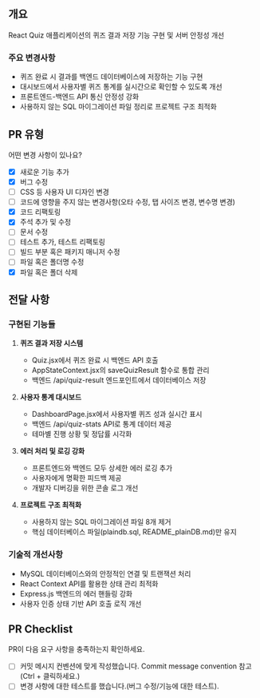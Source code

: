 ## 개요
<!---- 변경 사항 및 관련 이슈에 대해 간단하게 작성해주세요. 어떻게보다 무엇을 왜 수정했는지 설명해주세요. -->
React Quiz 애플리케이션의 퀴즈 결과 저장 기능 구현 및 서버 안정성 개선

### 주요 변경사항
- 퀴즈 완료 시 결과를 백엔드 데이터베이스에 저장하는 기능 구현
- 대시보드에서 사용자별 퀴즈 통계를 실시간으로 확인할 수 있도록 개선
- 프론트엔드-백엔드 API 통신 안정성 강화
- 사용하지 않는 SQL 마이그레이션 파일 정리로 프로젝트 구조 최적화

<!---- Resolves: #(Isuue Number) -->

## PR 유형
어떤 변경 사항이 있나요?

- [x] 새로운 기능 추가
- [x] 버그 수정
- [ ] CSS 등 사용자 UI 디자인 변경
- [ ] 코드에 영향을 주지 않는 변경사항(오타 수정, 탭 사이즈 변경, 변수명 변경)
- [x] 코드 리팩토링
- [x] 주석 추가 및 수정
- [ ] 문서 수정
- [ ] 테스트 추가, 테스트 리팩토링
- [ ] 빌드 부분 혹은 패키지 매니저 수정
- [ ] 파일 혹은 폴더명 수정
- [x] 파일 혹은 폴더 삭제

## 전달 사항
### 구현된 기능들
1. **퀴즈 결과 저장 시스템**
   - Quiz.jsx에서 퀴즈 완료 시 백엔드 API 호출
   - AppStateContext.jsx의 saveQuizResult 함수로 통합 관리
   - 백엔드 /api/quiz-result 엔드포인트에서 데이터베이스 저장

2. **사용자 통계 대시보드**
   - DashboardPage.jsx에서 사용자별 퀴즈 성과 실시간 표시
   - 백엔드 /api/quiz-stats API로 통계 데이터 제공
   - 테마별 진행 상황 및 정답률 시각화

3. **에러 처리 및 로깅 강화**
   - 프론트엔드와 백엔드 모두 상세한 에러 로깅 추가
   - 사용자에게 명확한 피드백 제공
   - 개발자 디버깅을 위한 콘솔 로그 개선

4. **프로젝트 구조 최적화**
   - 사용하지 않는 SQL 마이그레이션 파일 8개 제거
   - 핵심 데이터베이스 파일(plaindb.sql, README_plainDB.md)만 유지

### 기술적 개선사항
- MySQL 데이터베이스와의 안정적인 연결 및 트랜잭션 처리
- React Context API를 활용한 상태 관리 최적화
- Express.js 백엔드의 에러 핸들링 강화
- 사용자 인증 상태 기반 API 호출 로직 개선


## PR Checklist
PR이 다음 요구 사항을 충족하는지 확인하세요.

- [ ] 커밋 메시지 컨벤션에 맞게 작성했습니다.  Commit message convention 참고  (Ctrl + 클릭하세요.) 
- [ ] 변경 사항에 대한 테스트를 했습니다.(버그 수정/기능에 대한 테스트).